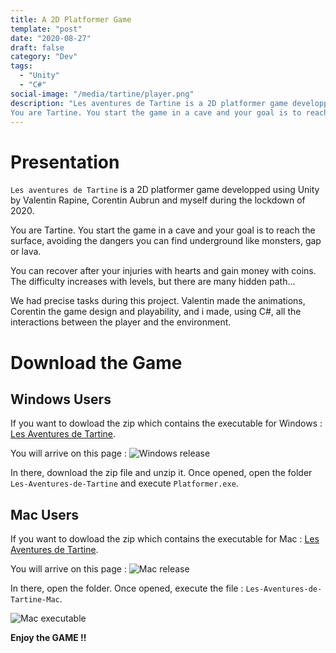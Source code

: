 ```yaml
---
title: A 2D Platformer Game
template: "post"
date: "2020-08-27"
draft: false
category: "Dev"
tags:
  - "Unity"
  - "C#"
social-image: "/media/tartine/player.png"
description: "Les aventures de Tartine is a 2D platformer game developped using Unity by Valentin Rapine, Corentin Aubrun and myself during the lockdown of 2020.
You are Tartine. You start the game in a cave and your goal is to reach the surface, avoiding the dangers you can find underground like monsters, gap or lava."
---
```


# Presentation 
`Les aventures de Tartine` is a 2D platformer game developped using Unity by Valentin Rapine, Corentin Aubrun and myself during the lockdown of 2020.

You are Tartine. You start the game in a cave and your goal is to reach the surface, avoiding the dangers you can find underground like monsters, gap or lava.

You can recover after your injuries with hearts and gain money with coins. The difficulty increases with levels, but there are many hidden path...

We had precise tasks during this project. Valentin made the animations, Corentin the game design and playability, and i made, using C#, all the interactions between the player and the environment.

# Download the Game

## Windows Users

If you want to dowload the zip which contains the executable for Windows : [Les Aventures de Tartine](https://github.com/Juliette1012/Tartine-release/releases/tag/v1.0/dowload).

You will arrive on this page : 
![Windows release](/media/tartine/release.png)

In there, download the zip file and unzip it. Once opened, open the folder `Les-Aventures-de-Tartine` and execute `Platformer.exe`.

## Mac Users

If you want to dowload the zip which contains the executable for Mac : [Les Aventures de Tartine](https://github.com/Juliette1012/Tartine-release/releases/tag/V1.0-mac/dowload).

You will arrive on this page : 
![Mac release](/media/tartine/release-mac.png)

In there, open the folder. Once opened, execute the file : `Les-Aventures-de-Tartine-Mac`.

![Mac executable](/media/tartine/executable-mac.png)

**Enjoy the GAME !!**